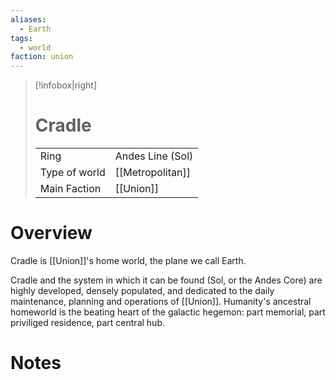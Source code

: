 ```yaml
---
aliases:
  - Earth
tags:
  - world
faction: union
---
```

> [!infobox|right] 
> # Cradle
> | | |
> | ---- | ---- |
> | Ring | Andes Line (Sol) |
> | Type of world | [[Metropolitan]] |
> | Main Faction | [[Union]] |


# Overview
Cradle is [[Union]]'s home world, the plane we call Earth.

Cradle and the system in which it can be found (Sol, or the Andes Core) are highly developed, densely populated, and dedicated to the daily maintenance, planning and operations of [[Union]]. Humanity's ancestral homeworld is the beating heart of the galactic hegemon: part memorial, part priviliged residence, part central hub.

# Notes